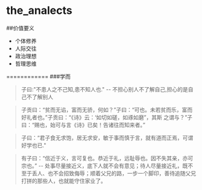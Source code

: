 the_analects
============

##价值要义
* 个体修养
* 人际交往
* 政治理想
* 哲理思维

============
###学而
>子曰:"不患人之不己知,患不知人也." -- 不担心别人不了解自己,担心的是自己不了解别人

>子贡曰：“贫而无谄，富而无骄，何如？”子曰：“可也。未若贫而乐，富而好礼者也。”子贡曰：“《诗》云：‘如切如磋，如琢如磨”，其斯
之谓与？”子曰：“赐也，始可与言《诗》已矣！告诸往而知来者。”

>子曰：“君子食无求饱，居无求安，敏于事而慎于言，就有道而正焉，可谓好学也已."

>有子曰：“信近于义，言可复也。恭近于礼，远耻辱也。因不失其亲，亦可宗也。” -- 处事尽量接近义，底下人就不会有意见；待人尽量接近礼，既不至于丢人、也不会招致侮辱；顺着父兄的路，一步一个脚印，善待追随父兄打拼的那些人，也就能守住家业了。
